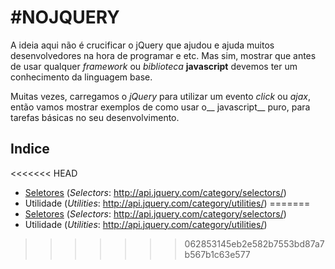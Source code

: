 # #NOJQUERY

A ideia aqui não é crucificar o jQuery que ajudou e ajuda muitos desenvolvedores na hora de programar e etc. Mas sim, mostrar que antes de usar qualquer _framework_ ou _biblioteca_ __javascript__ devemos ter um conhecimento da linguagem base. 

Muitas vezes, carregamos o _jQuery_ para utilizar um evento _click_ ou _ajax_, então vamos mostrar exemplos de como usar o__ javascript__ puro, para tarefas básicas no seu desenvolvimento.


## Indice

<<<<<<< HEAD
- [Seletores](https://github.com/renanmpimentel/no-jquery/blob/master/doc/selector.md) (_Selectors_: http://api.jquery.com/category/selectors/)
- Utilidade (_Utilities_: http://api.jquery.com/category/utilities/)
=======
- [Seletores] (_Selectors_: http://api.jquery.com/category/selectors/)
- Utilidade (_Utilities_: http://api.jquery.com/category/utilities/)

[Seletores]: https://github.com/renanmpimentel/no-jquery/blob/master/doc/selector.md
>>>>>>> 062853145eb2e582b7553bd87a7b567b1c63e577
